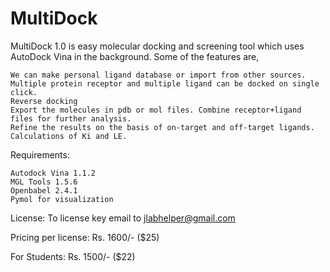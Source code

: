 # MultiDock
MultiDock 1.0 is easy molecular docking and screening tool which uses AutoDock Vina in the background. Some of the features are,

    We can make personal ligand database or import from other sources.
    Multiple protein receptor and multiple ligand can be docked on single click.
    Reverse docking
    Export the molecules in pdb or mol files. Combine receptor+ligand files for further analysis.
    Refine the results on the basis of on-target and off-target ligands.
    Calculations of Ki and LE.

Requirements:

    Autodock Vina 1.1.2
    MGL Tools 1.5.6
    Openbabel 2.4.1
    Pymol for visualization

License: To license key email to jlabhelper@gmail.com

Pricing per license: Rs. 1600/- ($25)

For Students: Rs. 1500/- ($22)
